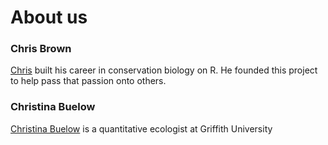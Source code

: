 # About us

### Chris Brown

[Chris](http://www.seascapemodels.org/) built his career in conservation biology on R. He founded this project to help pass that passion onto others.

### Christina Buelow

[Christina Buelow](https://experts.griffith.edu.au/24225-christina-buelow) is a quantitative ecologist at Griffith University 
